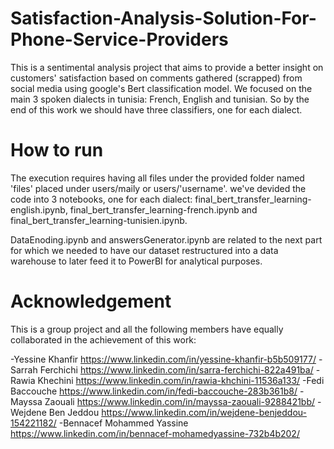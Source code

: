 # Satisfaction-Analysis-Solution-For-Phone-Service-Providers
This is a sentimental analysis project that aims to provide a better insight on customers' satisfaction based on comments gathered (scrapped) from social media using google's Bert classification model. We focused on the main 3 spoken dialects in tunisia: French, English and tunisian. So by the end of this work we should have three classifiers, one for each dialect.

# How to run

The execution requires having all files under the provided folder named 'files' placed under users/maily or users/'username'.
we've devided the code into 3 notebooks, one for each dialect: final_bert_transfer_learning-english.ipynb, final_bert_transfer_learning-french.ipynb and final_bert_transfer_learning-tunisien.ipynb.

DataEnoding.ipynb and answersGenerator.ipynb are related to the next part for which we needed to have our dataset restructured into a data warehouse to later feed it to PowerBI for analytical purposes.

# Acknowledgement

This is a group project and all the following members have equally collaborated in the achievement of this work:

-Yessine Khanfir https://www.linkedin.com/in/yessine-khanfir-b5b509177/
-Sarrah Ferchichi https://www.linkedin.com/in/sarra-ferchichi-822a491ba/
-Rawia Khechini https://www.linkedin.com/in/rawia-khchini-11536a133/
-Fedi Baccouche https://www.linkedin.com/in/fedi-baccouche-283b361b8/ 
-Mayssa Zaouali https://www.linkedin.com/in/mayssa-zaouali-9288421bb/
-Wejdene Ben Jeddou https://www.linkedin.com/in/wejdene-benjeddou-154221182/
-Bennacef Mohammed Yassine https://www.linkedin.com/in/bennacef-mohamedyassine-732b4b202/
